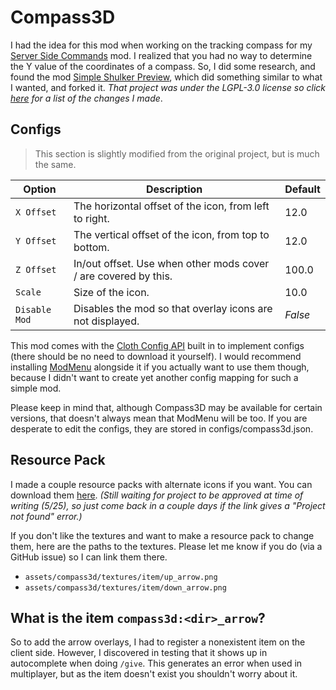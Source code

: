 # Compass3D

I had the idea for this mod when working on the tracking compass for my [Server Side Commands](https://modrinth.com/mod/server-side-commands) mod.
I realized that you had no way to determine the Y value of the coordinates of a compass.
So, I did some research, and found the mod [Simple Shulker Preview](https://github.com/BVengo/simple-shulker-preview), which did something similar to what I wanted, and forked it. *That project was under the LGPL-3.0 license so click [here](https://github.com/AdamRaichu/Compass3D/blob/main/LGPL_CHANGES.md) for a list of the changes I made*.

## Configs

> This section is slightly modified from the original project, but is much the same.

| **Option**           | **Description**                                                       | **Default** |
| -------------------- | --------------------------------------------------------------------- | ----------- |
| `X Offset`           | The horizontal offset of the icon, from left to right.                | 12.0        |
| `Y Offset`           | The vertical offset of the icon, from top to bottom.                  | 12.0        |
| `Z Offset`           | In/out offset. Use when other mods cover / are covered by this.       | 100.0       |
| `Scale`              | Size of the icon.                                                     | 10.0        |
| `Disable Mod`        | Disables the mod so that overlay icons are not displayed.             | *False*     |

This mod comes with the [Cloth Config API](https://www.curseforge.com/minecraft/mc-mods/cloth-config) built in to
implement configs (there should be no need to download it yourself). I would recommend installing [ModMenu](https://www.curseforge.com/minecraft/mc-mods/modmenu) alongside it if you actually want to use them though, because I didn't want to create yet another config mapping for such a simple mod.

Please keep in mind that, although Compass3D may be available for certain versions, that doesn't always mean that ModMenu will be too. If you are desperate to edit the configs, they are stored in configs/compass3d.json.

## Resource Pack

I made a couple resource packs with alternate icons if you want. You can download them [here][alternate-icons]. *(Still waiting for project to be approved at time of writing (5/25), so just come back in a couple days if the link gives a "Project not found" error.)*

If you don't like the textures and want to make a resource pack to change them, here are the paths to the textures.
Please let me know if you do (via a GitHub issue) so I can link them there.

- `assets/compass3d/textures/item/up_arrow.png`
- `assets/compass3d/textures/item/down_arrow.png`

## What is the item `compass3d:<dir>_arrow`?

So to add the arrow overlays, I had to register a nonexistent item on the client side.
However, I discovered in testing that it shows up in autocomplete when doing `/give`.
This generates an error when used in multiplayer, but as the item doesn't exist you shouldn't worry about it.

[alternate-icons]: https://modrinth.com/resourcepack/compass3d-alternate-icons
